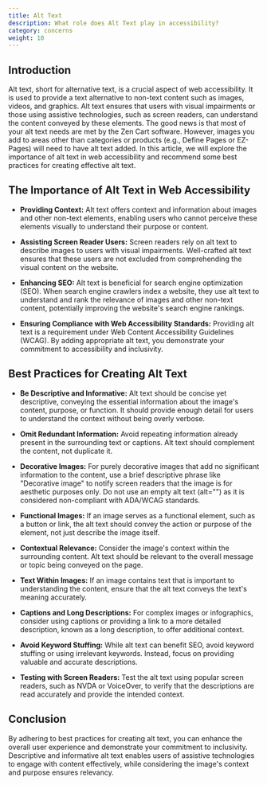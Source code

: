 ```yaml
---
title: Alt Text
description: What role does Alt Text play in accessibility? 
category: concerns
weight: 10
---
```


## Introduction

Alt text, short for alternative text, is a crucial aspect of web accessibility. It is used to provide a text alternative to non-text content such as images, videos, and graphics. Alt text ensures that users with visual impairments or those using assistive technologies, such as screen readers, can understand the content conveyed by these elements. The good news is that most of your alt text needs are met by the Zen Cart software.  However, images you add to areas other than categories or products (e.g., Define Pages or EZ-Pages) will need to have alt text added. In this article, we will explore the importance of alt text in web accessibility and recommend some best practices for creating effective alt text.

## The Importance of Alt Text in Web Accessibility

* **Providing Context:** Alt text offers context and information about images and other non-text elements, enabling users who cannot perceive these elements visually to understand their purpose or content.

* **Assisting Screen Reader Users:** Screen readers rely on alt text to describe images to users with visual impairments. Well-crafted alt text ensures that these users are not excluded from comprehending the visual content on the website.

* **Enhancing SEO:** Alt text is beneficial for search engine optimization (SEO). When search engine crawlers index a website, they use alt text to understand and rank the relevance of images and other non-text content, potentially improving the website's search engine rankings.

* **Ensuring Compliance with Web Accessibility Standards:** Providing alt text is a requirement under Web Content Accessibility Guidelines (WCAG). By adding appropriate alt text, you demonstrate your commitment to accessibility and inclusivity.

## Best Practices for Creating Alt Text

* **Be Descriptive and Informative:** Alt text should be concise yet descriptive, conveying the essential information about the image's content, purpose, or function. It should provide enough detail for users to understand the context without being overly verbose.

* **Omit Redundant Information:** Avoid repeating information already present in the surrounding text or captions. Alt text should complement the content, not duplicate it.

* **Decorative Images:** For purely decorative images that add no significant information to the content, use a brief descriptive phrase like "Decorative image" to notify screen readers that the image is for aesthetic purposes only.  Do not use an empty alt text (alt="") as it is considered non-compliant with ADA/WCAG standards.

* **Functional Images:** If an image serves as a functional element, such as a button or link, the alt text should convey the action or purpose of the element, not just describe the image itself.

* **Contextual Relevance:** Consider the image's context within the surrounding content. Alt text should be relevant to the overall message or topic being conveyed on the page.

* **Text Within Images:** If an image contains text that is important to understanding the content, ensure that the alt text conveys the text's meaning accurately.

* **Captions and Long Descriptions:** For complex images or infographics, consider using captions or providing a link to a more detailed description, known as a long description, to offer additional context.

* **Avoid Keyword Stuffing:** While alt text can benefit SEO, avoid keyword stuffing or using irrelevant keywords. Instead, focus on providing valuable and accurate descriptions.

* **Testing with Screen Readers:** Test the alt text using popular screen readers, such as NVDA or VoiceOver, to verify that the descriptions are read accurately and provide the intended context.

## Conclusion

By adhering to best practices for creating alt text, you can enhance the overall user experience and demonstrate your commitment to inclusivity. Descriptive and informative alt text enables users of assistive technologies to engage with content effectively, while considering the image's context and purpose ensures relevancy.
